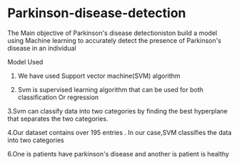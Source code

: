 # Parkinson-disease-detection
The Main objective of Parkinson's disease detectioniston build a model using Machine learning to accurately detect the presence of Parkinson's disease in an individual

Model Used
1. We have used Support vector machine(SVM) algorithm

2. Svm is supervised learning algorithm that can be used for
   both classification Or regression
 
3.Svm can classify data into two categories by finding the
  best hyperplane that separates the two categories.
  
4.Our dataset contains over 195 entries .
  In our case,SVM classifies the data into two categories
  
6.One is patients have parkinson's disease and another is
  patient is healthy
